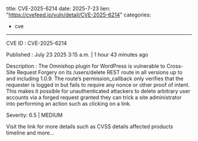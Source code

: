  
title: CVE-2025-6214
date: 2025-7-23
lien: "https://cvefeed.io/vuln/detail/CVE-2025-6214"
categories:
  - cve
---

CVE ID : CVE-2025-6214

Published :  July 23
2025
3:15 a.m. | 1 hour
43 minutes ago

Description : The Omnishop plugin for WordPress is vulnerable to Cross-Site Request Forgery on its /users/delete REST route in all versions up to
and including
1.0.9. The route’s permission_callback only verifies that the requester is logged in
but fails to require any nonce or other proof of intent. This makes it possible for unauthenticated attackers to delete arbitrary user accounts via a forged request granted they can trick a site administrator into performing an action such as clicking on a link.

Severity: 6.5 | MEDIUM

Visit the link for more details
such as CVSS details
affected products
timeline
and more...
